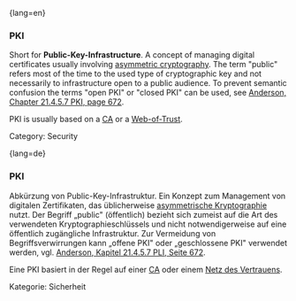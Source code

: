 {lang=en}
### PKI

Short for **Public-Key-Infrastructure**. A concept of managing digital certificates
usually involving [asymmetric cryptography](#term-asymmetric-cryptography). The
term "public" refers most of the time to the used type of cryptographic key and
not necessarily to infrastructure open to a public audience. To prevent
semantic confusion the terms "open PKI" or "closed PKI" can be used, see
[Anderson, Chapter 21.4.5.7 PKI, page 672](#ref-anderson-2008).

PKI is usually based on a [CA](#term-ca) or a [Web-of-Trust](#term-web-of-trust).

Category: Security


{lang=de}
### PKI

Abkürzung von Public-Key-Infrastruktur. Ein Konzept zum Management
von digitalen Zertifikaten, das üblicherweise [asymmetrische
Kryptographie](#term-asymmetric-cryptography) nutzt. Der Begriff „public" (öffentlich)
bezieht sich zumeist auf die Art des verwendeten
Kryptographieschlüssels und nicht notwendigerweise auf eine öffentlich
zugängliche Infrastruktur. Zur Vermeidung von Begriffsverwirrungen
kann „offene PKI" oder „geschlossene PKI" verwendet werden, vgl.
[Anderson, Kapitel 21.4.5.7 PLI, Seite 672](#ref-anderson-2008).

Eine PKI basiert in der Regel auf einer [CA](#term-ca) oder einem
[Netz des Vertrauens](#term-web-of-trust).

Kategorie: Sicherheit

